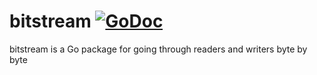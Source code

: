 # bitstream [![GoDoc](https://godoc.org/github.com/AscendTech4H/bitstream?status.svg)](https://godoc.org/github.com/AscendTech4H/bitstream)
bitstream is a Go package for going through readers and writers byte by byte
